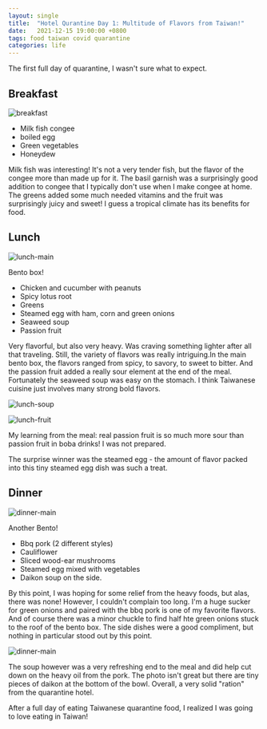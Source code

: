 ```yaml
---
layout: single
title:  "Hotel Qurantine Day 1: Multitude of Flavors from Taiwan!"
date:   2021-12-15 19:00:00 +0800
tags: food taiwan covid quarantine
categories: life
---
```


The first full day of quarantine, I wasn't sure what to expect.

## Breakfast

![breakfast](/assets/taiwan_2021/day1_meal1.jpg)

* Milk fish congee
* boiled egg
* Green vegetables
* Honeydew

Milk fish was interesting! It's not a very tender fish, but the flavor of the congee
more than made up for it. The basil garnish was a surprisingly good addition to congee
that I typically don't use when I make congee at home. The greens added some much needed
vitamins and the fruit was surprisingly juicy and sweet! I guess a tropical climate has
its benefits for food.

## Lunch

![lunch-main](/assets/taiwan_2021/day1_meal2a.jpg)

Bento box!
* Chicken and cucumber with peanuts
* Spicy lotus root
* Greens
* Steamed egg with ham, corn and green onions
* Seaweed soup
* Passion fruit

Very flavorful, but also very heavy. Was craving something lighter after all that
traveling. Still, the variety of flavors was really intriguing.In the main bento box,
the flavors ranged from spicy, to savory, to sweet to bitter. And the passion fruit
added a really sour element at the end of the meal. Fortunately the seaweed soup was
easy on the stomach. I think Taiwanese cuisine just involves many strong bold flavors.


![lunch-soup](/assets/taiwan_2021/day1_meal2b.jpg)

![lunch-fruit](/assets/taiwan_2021/day1_meal2c.jpg)

My learning from the meal: real passion fruit is so much more sour than passion fruit in
boba drinks! I was not prepared.

The surprise winner was the steamed egg - the amount of flavor packed into this tiny
steamed egg dish was such a treat.

## Dinner

![dinner-main](/assets/taiwan_2021/day1_meal3a.jpg)

Another Bento!
* Bbq pork (2 different styles)
* Cauliflower
* Sliced wood-ear mushrooms
* Steamed egg mixed with vegetables
* Daikon soup on the side.

By this point, I was hoping for some relief from the heavy foods, but alas, there was
none! However, I couldn't complain too long. I'm a huge sucker for green onions and
paired with the bbq pork is one of my favorite flavors. And of course there was a minor
chuckle to find half hte green onions stuck to the roof of the bento box. The side
dishes were a good compliment, but nothing in particular stood out by this point.


![dinner-main](/assets/taiwan_2021/day1_meal3b.jpg)

The soup however was a very refreshing end to the meal and did help cut down on the
heavy oil from the pork. The photo isn't great but there are tiny pieces of daikon at
the bottom of the bowl. Overall, a very solid "ration" from the quarantine hotel.

After a full day of eating Taiwanese quarantine food, I realized I was going to love
eating in Taiwan!

